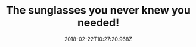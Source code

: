 ---
campaign-uuid: "c-3dc5189c-bbde-466b-8a80-da5669e7543a"
type: "Preview"
category: "Offer"
date: "2018-02-22T10:27:20.968Z"
end-date: "2018-05-31T09:00:00.000Z"
disable-form: false
is_promoted: false
has_entry_page: false
title: "The sunglasses you never knew you needed!"
competition-description: "See what you've been missing… and with the new Jawbreaker\
  \ sunglasses from Oakley you can! If you were looking for the perfect match, Oakley\
  \ is a superb option. Available in different colours, numerous lens options and\
  \ an innovative Switchlock interchangeable lens system this new range will make\
  \ you stand out! If you want great optical quality… Oakley is hard to beat! Think\
  \ no more and get them now!"
banner-img: "https://assets.expresslyapp.com/asset-1fe89d9f-3753-40df-8943-e3578974e906.jpg"
logo-left-href: "http://uk.oakley.com"
logo-left-image: "https://assets.expresslyapp.com/af7861b9-0d0d-4973-b4af-8634a3784332-thumb.png"
logo-left-title: "Oakley"
has-winner: false
---